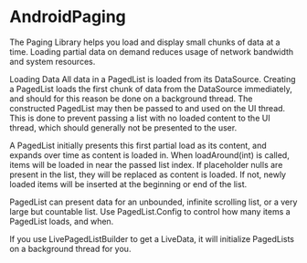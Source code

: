 # AndroidPaging
The Paging Library helps you load and display small chunks of data at a time. Loading partial data on demand reduces usage of network bandwidth and system resources.

Loading Data
All data in a PagedList is loaded from its DataSource. Creating a PagedList loads the first chunk of data from the DataSource immediately, and should for this reason be done on a background thread. The constructed PagedList may then be passed to and used on the UI thread. This is done to prevent passing a list with no loaded content to the UI thread, which should generally not be presented to the user.

A PagedList initially presents this first partial load as its content, and expands over time as content is loaded in. When loadAround(int) is called, items will be loaded in near the passed list index. If placeholder nulls are present in the list, they will be replaced as content is loaded. If not, newly loaded items will be inserted at the beginning or end of the list.

PagedList can present data for an unbounded, infinite scrolling list, or a very large but countable list. Use PagedList.Config to control how many items a PagedList loads, and when.

If you use LivePagedListBuilder to get a LiveData<PagedList>, it will initialize PagedLists on a background thread for you.

